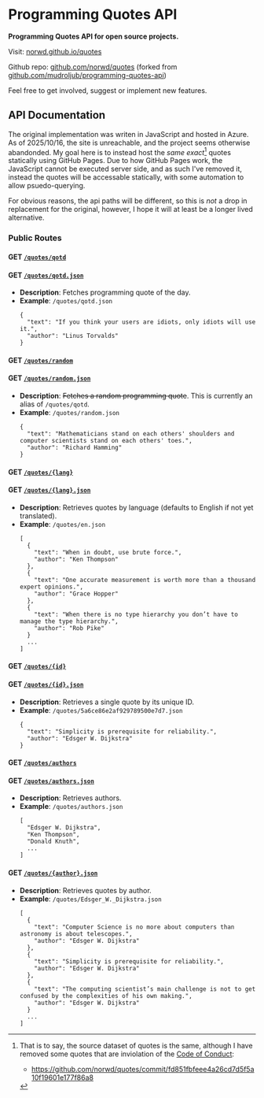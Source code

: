 # Programming Quotes API

**Programming Quotes API for open source projects.**

Visit: [norwd.github.io/quotes](https://norwd.github.io/quotes)

Github repo: [github.com/norwd/quotes](https://github.com/norwd/quotes) (forked from [github.com/mudroljub/programming-quotes-api](https://github.com/mudroljub/programming-quotes-api))

Feel free to get involved, suggest or implement new features.

## API Documentation

The original implementation was writen in JavaScript and hosted in Azure.
As of 2025/10/16, the site is unreachable, and the project seems otherwise abandonded.
My goal here is to instead host the *same exact*[^1] quotes statically using GitHub Pages.
Due to how GitHub Pages work, the JavaScript cannot be executed server side,
and as such I've removed it,
instead the quotes will be accessable statically,
with some automation to allow psuedo-querying.

[^1]: That is to say, the source dataset of quotes is the same,
      although I have removed some quotes that are inviolation of the [Code of Conduct](https://norwd.github.io/quotes/code-of-conduct):
      - https://github.com/norwd/quotes/commit/fd851fbfeee4a26cd7d5f5a10f19601e177f86a8

For obvious reasons, the api paths will be different, so this is *not* a drop in replacement for the original,
however, I hope it will at least be a longer lived alternative.

### Public Routes  

#### GET [`/quotes/qotd`](https://norwd.github.io/quotes/qotd)
#### GET [`/quotes/qotd.json`](https://norwd.github.io/quotes/qotd.json)
- **Description**: Fetches programming quote of the day.
- **Example**: `/quotes/qotd.json`
  ```
  {
    "text": "If you think your users are idiots, only idiots will use it.",
    "author": "Linus Torvalds"
  }
  ```

#### GET [`/quotes/random`](https://norwd.github.io/quotes/random)
#### GET [`/quotes/random.json`](https://norwd.github.io/quotes/random.json)
- **Description**: ~~Fetches a random programming quote~~. This is currently an alias of `/quotes/qotd`.
- **Example**: `/quotes/random.json`
  ```
  {
    "text": "Mathematicians stand on each others' shoulders and computer scientists stand on each others' toes.",
    "author": "Richard Hamming"
  }
  ```

#### GET [`/quotes/{lang}`](https://norwd.github.io/quotes/en)
#### GET [`/quotes/{lang}.json`](https://norwd.github.io/quotes/en.json)
- **Description**: Retrieves quotes by language (defaults to English if not yet translated).
- **Example**: `/quotes/en.json`
  ```
  [
    {
      "text": "When in doubt, use brute force.",
      "author": "Ken Thompson"
    },
    {
      "text": "One accurate measurement is worth more than a thousand expert opinions.",
      "author": "Grace Hopper"
    },
    {
      "text": "When there is no type hierarchy you don’t have to manage the type hierarchy.",
      "author": "Rob Pike"
    }
    ...
  ]
  ```

#### GET [`/quotes/{id}`](https://norwd.github.io/quotes/5a6ce86e2af929789500e7d7)
#### GET [`/quotes/{id}.json`](https://norwd.github.io/quotes/5a6ce86e2af929789500e7d7.json)
- **Description**: Retrieves a single quote by its unique ID.
- **Example**: `/quotes/5a6ce86e2af929789500e7d7.json`
  ```
  {
    "text": "Simplicity is prerequisite for reliability.",
    "author": "Edsger W. Dijkstra"
  }
  ```

#### GET [`/quotes/authors`](https://norwd.github.io/quotes/authors)
#### GET [`/quotes/authors.json`](https://norwd.github.io/quotes/authors.json)
- **Description**: Retrieves authors.
- **Example**: `/quotes/authors.json`
  ```
  [
    "Edsger W. Dijkstra",
    "Ken Thompson",
    "Donald Knuth",
    ...
  ]
  ```

#### GET [`/quotes/{author}.json`](https://norwd.github.io/quotes/Edsger_W._Dijkstra.json)
- **Description**: Retrieves quotes by author.
- **Example**: `/quotes/Edsger_W._Dijkstra.json`
  ```
  [
    {
      "text": "Computer Science is no more about computers than astronomy is about telescopes.",
      "author": "Edsger W. Dijkstra"
    },
    {
      "text": "Simplicity is prerequisite for reliability.",
      "author": "Edsger W. Dijkstra"
    },
    {
      "text": "The computing scientist’s main challenge is not to get confused by the complexities of his own making.",
      "author": "Edsger W. Dijkstra"
    }
    ...
  ]
  ```
